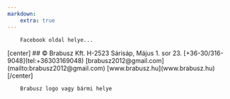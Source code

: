 ```yaml
---
markdown:
    extra: true
---
```

<!-- Kék vonal -->
<div class="full-width" id="footer-line"> </div>
<!-- Tartalom -->
<div class="inner" markdown=1>

<div class="footer-facebook" markdown=1>

        Facebook oldal helye...
</div>

<div markdown=1>
[center]
## © Brabusz Kft.
H-2523 Sárisáp, Május 1. sor 23.  
[+36-30/316-9048](tel:+36303169048)  
[brabusz2012@gmail.com](mailto:brabusz2012@gmail.com)  
[www.brabusz.hu](www.brabusz.hu)  
[/center]
</div>

<div class="footer-logo" markdown=1>

        Brabusz logo vagy bármi helye
</div>

</div>
